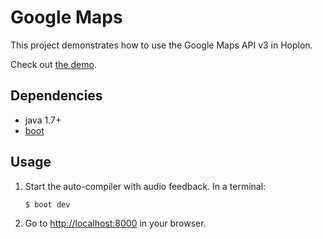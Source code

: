 # Google Maps

This project demonstrates how to use the Google Maps API v3 in Hoplon.

Check out [the demo][3].

## Dependencies

- java 1.7+
- [boot][1]

## Usage

1. Start the auto-compiler with audio feedback. In a terminal:

    ```bash
    $ boot dev
    ```

2. Go to [http://localhost:8000][2] in your browser.

[1]: https://boot-clj.com
[2]: http://localhost:8000
[3]: https://hoplon.github.io/demos/google-maps/
